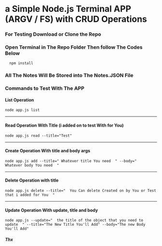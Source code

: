 # a Simple Node.js Terminal APP (ARGV / FS) with CRUD Operations

### For Testing Download or Clone the Repo 
### Open Terminal in The Repo Folder Then follow The Codes Below

```
  npm install
```
### All The Notes Will Be Stored into The Notes.JSON File

### Commands to Test With The APP
#### List Operation
```
node app.js list
```
----------------------------------------------------------------
#### Read Operation With Title (i added on to test With for You)
```
node app.js read --title="Test"
```
----------------------------------------------------------------
#### Create Operation With title and body args
```
node app.js add --title=" Whatever title You need  " --body="  Whatever body You need  "
```
----------------------------------------------------------------
#### Delete Operation with title
```
node app.js delete --title="  You Can delete Created on by You or Test that i added for You  "
```
----------------------------------------------------------------
#### Update Operation With update, title and body
```
node app.js --update="  the title of the object that you need to update  " --title="The New Title You'll Add" --body="The new Body You'll Add"
```

##### Thx
